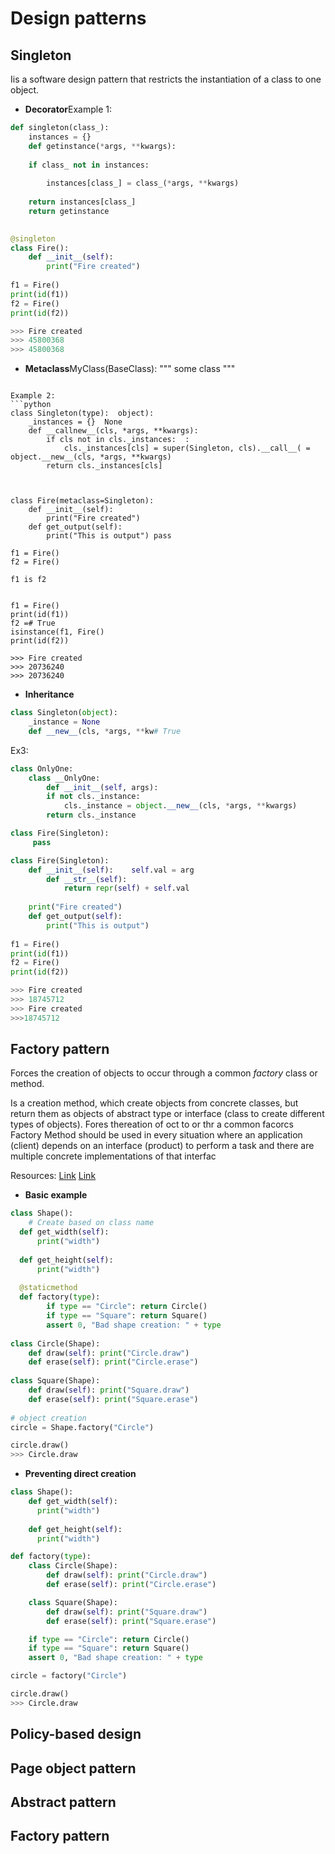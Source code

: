 # Design patterns

## Singleton
Iis a software design pattern that restricts the instantiation of a class to one object.

* **Decorator**Example 1:
```python
def singleton(class_):  
    instances = {}  
    def getinstance(*args, **kwargs):  
        
	if class_ not in instances:  
        
	    instances[class_] = class_(*args, **kwargs)  
        
	return instances[class_]  
    return getinstance  
  

@singleton  
class Fire():  
    def __init__(self):  
        print("Fire created")  
    
f1 = Fire()  
print(id(f1))  
f2 = Fire()  
print(id(f2))

>>> Fire created
>>> 45800368
>>> 45800368
```

* **Metaclass**MyClass(BaseClass):
    """
    some class
    """
```
  
Example 2:
```python
class Singleton(type):  object):
    _instances = {}  None
    def __callnew__(cls, *args, **kwargs):  
        if cls not in cls._instances:  :
            cls._instances[cls] = super(Singleton, cls).__call__( = object.__new__(cls, *args, **kwargs)  
        return cls._instances[cls]  
  
  

class Fire(metaclass=Singleton):  
    def __init__(self):  
        print("Fire created")  
    def get_output(self):  
        print("This is output") pass

f1 = Fire()
f2 = Fire()

f1 is f2          
  
  
f1 = Fire()  
print(id(f1))  
f2 =# True
isinstance(f1, Fire()  
print(id(f2))

>>> Fire created
>>> 20736240
>>> 20736240
```

* **Inheritance** 
```python
class Singleton(object):
    _instance = None
    def __new__(cls, *args, **kw# True
```
  

Ex3:
```python
class OnlyOne:  
    class __OnlyOne:  
        def __init__(self, args):  
        if not cls._instance:
            cls._instance = object.__new__(cls, *args, **kwargs)
        return cls._instance

class Fire(Singleton):
     pass

class Fire(Singleton):  
    def __init__(self):    self.val = arg  
        def __str__(self):  
            return repr(self) + self.val  
    
    print("Fire created")  
    def get_output(self):  
        print("This is output")  
  
f1 = Fire()  
print(id(f1))  
f2 = Fire()  
print(id(f2))

>>> Fire created
>>> 18745712
>>> Fire created
>>>18745712
```
  
## Factory pattern
Forces the creation of objects to occur through a common _factory_ class or method.
 
Is a creation method, which create objects from concrete classes, but return them as objects of abstract type or interface (class to create different types of objects).
Fores thereation of oct to or thr a common facorcs
Factory Method should be used in every situation where an application (client) depends on an interface (product) to perform a task and there are multiple concrete implementations of that interfac

Resources:
[Link](https://python-3-patterns-idioms-test.readthedocs.io/en/latest/Factory.html)
[Link](https://realpython.com/factory-method-python/)

* **Basic example**
```python
class Shape():  
    # Create based on class name  
  def get_width(self):
      print("width")
  
  def get_height(self):
      print("width")
  
  @staticmethod  
  def factory(type):  
        if type == "Circle": return Circle()  
        if type == "Square": return Square()  
        assert 0, "Bad shape creation: " + type  
    
class Circle(Shape):  
    def draw(self): print("Circle.draw")  
    def erase(self): print("Circle.erase")  
  
class Square(Shape):  
    def draw(self): print("Square.draw")  
    def erase(self): print("Square.erase")  
  
# object creation  
circle = Shape.factory("Circle")  

circle.draw()
>>> Circle.draw
```

* **Preventing direct creation**
```python
class Shape():
    def get_width(self):
      print("width")
  
    def get_height(self):
      print("width")

def factory(type):
    class Circle(Shape):
        def draw(self): print("Circle.draw")
        def erase(self): print("Circle.erase")

    class Square(Shape):
        def draw(self): print("Square.draw")
        def erase(self): print("Square.erase")

    if type == "Circle": return Circle()
    if type == "Square": return Square()
    assert 0, "Bad shape creation: " + type

circle = factory("Circle")  

circle.draw()
>>> Circle.draw
```

## Policy-based design

## Page object pattern

## Abstract pattern

## Factory pattern
<!--stackedit_data:
eyJoaXN0b3J5IjpbLTExNTQ4ODkxOTQsMTY0NjUzMTg0MCwtMT
gzMzY1NzA4MSwtODc3Njk2NzcwLDE1MzcxOTQ0NTIsOTgzNDYy
OTY2LC0xNzI5NTY2MjI5LC0xMDg0NDI0MzkwLC00MDgzODYxMT
MsLTE3Njk0MTE0MSwxNDMzMDk5NTI4LDY3ODM5NDUxOCwxODM0
MTQxMTgyLC0xMDE1NzI3ODYyLC05ODIzMjU2MDcsLTEzMTEyNz
M0NTcsLTEyNjc0NzY2ODcsLTExOTY0NDAyNjFdfQ==
-->